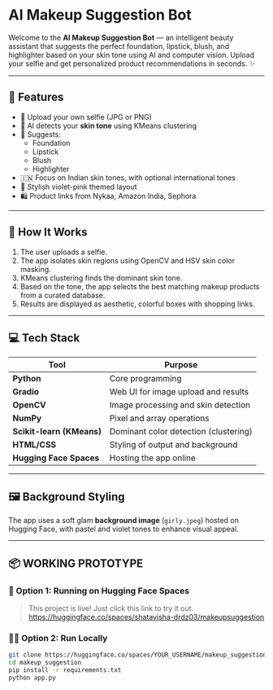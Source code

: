 
# AI Makeup Suggestion Bot

Welcome to the **AI Makeup Suggestion Bot** — an intelligent beauty assistant that suggests the perfect foundation, lipstick, blush, and highlighter based on your skin tone using AI and computer vision. Upload your selfie and get personalized product recommendations in seconds. ✨

---

## 🌈 Features

- 📸 Upload your own selfie (JPG or PNG)
- 🧠 AI detects your **skin tone** using KMeans clustering
- 💄 Suggests:
  - Foundation
  - Lipstick
  - Blush
  - Highlighter
- 🇮🇳 Focus on Indian skin tones, with optional international tones
- 🎨 Stylish violet-pink themed layout
- 🛍 Product links from Nykaa, Amazon India, Sephora

---

## 🧠 How It Works

1. The user uploads a selfie.
2. The app isolates skin regions using OpenCV and HSV skin color masking.
3. KMeans clustering finds the dominant skin tone.
4. Based on the tone, the app selects the best matching makeup products from a curated database.
5. Results are displayed as aesthetic, colorful boxes with shopping links.

---

## 💻 Tech Stack

| Tool       | Purpose |
|----------- |---------|
| **Python** | Core programming |
| **Gradio** | Web UI for image upload and results |
| **OpenCV** | Image processing and skin detection |
| **NumPy**  | Pixel and array operations |
| **Scikit-learn (KMeans)** | Dominant color detection (clustering) |
| **HTML/CSS** | Styling of output and background |
| **Hugging Face Spaces** | Hosting the app online

---

## 🖼 Background Styling

The app uses a soft glam **background image** (`girly.jpeg`) hosted on Hugging Face, with pastel and violet tones to enhance visual appeal.

---

## 📦 WORKING PROTOTYPE

### 🔧 Option 1: Running on Hugging Face Spaces
> This project is live! Just click this link to try it out.
> https://huggingface.co/spaces/shatavisha-drdz03/makeupsuggestion


### 🧑‍💻 Option 2: Run Locally
```bash
git clone https://huggingface.co/spaces/YOUR_USERNAME/makeup_suggestion
cd makeup_suggestion
pip install -r requirements.txt
python app.py

